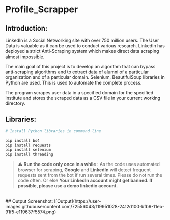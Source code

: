 # Profile_Scrapper

## Introduction:
LinkedIn is a Social Networking site with over 750 million users. The User Data is valuable as it can be used to conduct various research. LinkedIn has deployed a strict Anti-Scraping system which makes direct data scraping almost impossible.

The main goal of this project is to develop an algorithm that can bypass anti-scraping algorithms and to extract data of alumni of a particular organization and of a particular domain. Selenium, BeautifulSoup libraries in Python are used. This is used to automate the complete process.

The program scrapes user data in a specified domain for the specified institute and stores the scraped data as a CSV file in your current working directory.

## Libraries:
```bash
# Install Python libraries in command line

pip install bs4
pip install requests
pip install selenium
pip install threading
```

> :warning: **Run the code only once in a while** : As the code uses automated browser for scraping, **Google** and **LinkedIn** will detect frequent requests sent from the bot if run several times. Please do not run the code often. Or else **Your LinkedIn account might get banned. If possible, please use a demo linkedin account.**

</br>
## Output Screenshot:
![Output](https://user-images.githubusercontent.com/72556043/119951028-2412d100-bfb9-11eb-91f5-e119637f5574.png)

